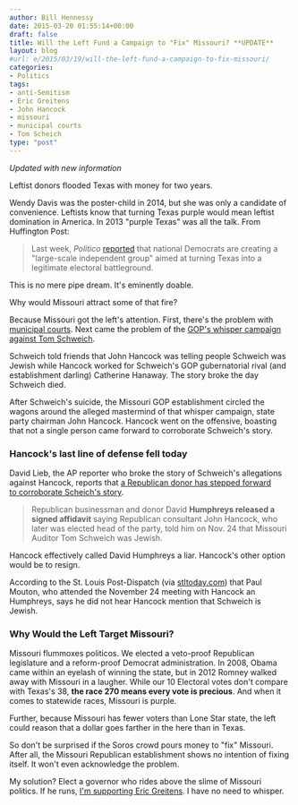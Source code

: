 ```yaml
---
author: Bill Hennessy
date: 2015-03-20 01:55:14+00:00
draft: false
title: Will the Left Fund a Campaign to "Fix" Missouri? **UPDATE**
layout: blog
#url: e/2015/03/19/will-the-left-fund-a-campaign-to-fix-missouri/
categories:
- Politics
tags:
- anti-Semitism
- Eric Greitens
- John Hancock
- missouri
- municipal courts
- Tom Scheich
type: "post"
---
```


_Updated with new information_

Leftist donors flooded Texas with money for two years.

Wendy Davis was the poster-child in 2014, but she was only a candidate of convenience. Leftists know that turning Texas purple would mean leftist domination in America. In 2013 "purple Texas" was all the talk. From Huffington Post:



> Last week, _Politico_ [reported](https://www.politico.com/story/2013/01/democrats-launch-plan-to-turn-texas-blue-86651.html?hp=t1) that national Democrats are creating a "large-scale independent group" aimed at turning Texas into a legitimate electoral battleground.

This is no mere pipe dream. It's eminently doable.



Why would Missouri attract some of that fire?

Because Missouri got the left's attention. First, there's the problem with [municipal courts](https://hennessysview.com/2015/03/07/what-to-do-with-the-doj-report-on-ferguson/). Next came the problem of the [GOP's whisper campaign against Tom Schweich](https://hennessysview.com/2015/03/05/missouri-deserves-better/).

Schweich told friends that John Hancock was telling people Schweich was Jewish while Hancock worked for Schweich's GOP gubernatorial rival (and establishment darling) Catherine Hanaway. The story broke the day Schweich died.

After Schweich's suicide, the Missouri GOP establishment circled the wagons around the alleged mastermind of that whisper campaign, state party chairman John Hancock. Hancock went on the offensive, boasting that not a single person came forward to corroborate Schweich's story.



### Hancock's last line of defense fell today



David Lieb, the AP reporter who broke the story of Schweich's allegations against Hancock, reports that [a Republican donor has stepped forward to corroborate Scheich's story](https://news.yahoo.com/gop-donor-backs-claims-missouri-auditor-shot-himself-233906122.html;_ylt=A0LEVjlAYgtVnsIA8cQlnIlQ;_ylu=X3oDMTByMG04Z2o2BHNlYwNzcgRwb3MDMQRjb2xvA2JmMQR2dGlkAw--).



> Republican businessman and donor David **Humphreys released a signed affidavit** saying Republican consultant John Hancock, who later was elected head of the party, told him on Nov. 24 that Missouri Auditor Tom Schweich was Jewish.



Hancock effectively called David Humphreys a liar. Hancock's other option would be to resign.

According to the St. Louis Post-Dispatch (via [stltoday.com](https://www.stltoday.com/news/local/govt-and-politics/donor-s-affidavit-says-hancock-made-negative-remarks-about-schweich/article_0825fbe6-e99c-5a38-8252-421cc2d944db.html)) that Paul Mouton, who attended the November 24 meeting with Hancock an Humphreys, says he did not hear Hancock mention that Schweich is Jewish.



### Why Would the Left Target Missouri?



Missouri flummoxes politicos. We elected a veto-proof Republican legislature and a reform-proof Democrat administration. In 2008, Obama came within an eyelash of winning the state, but in 2012 Romney walked away with Missouri in a laugher. While our 10 Electoral votes don't compare with Texas's 38, **the race 270 means every vote is precious**. And when it comes to statewide races, Missouri is purple.

Further, because Missouri has fewer voters than Lone Star state, the left could reason that a dollar goes farther in the here than in Texas.

So don't be surprised if the Soros crowd pours money to "fix" Missouri. After all, the Missouri Republican establishment shows no intention of fixing itself. It won't even acknowledge the problem.

My solution? Elect a governor who rides above the slime of Missouri politics. If he runs, [I'm supporting Eric Greitens](https://hennessysview.com/2015/03/05/providence-and-hope-in-missouri/). I have no need to whisper.


